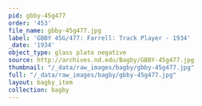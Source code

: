 ```yaml
---
pid: gbby-45g477
order: '453'
file_name: gbby-45g477.jpg
label: 'GBBY 45G/477: Farrell: Track Player - 1934'
_date: '1934'
object_type: glass plate negative
source: http://archives.nd.edu/Bagby/GBBY-45g477.jpg
thumbnail: "/_data/raw_images/bagby/gbby-45g477.jpg"
full: "/_data/raw_images/bagby/gbby-45g477.jpg"
layout: bagby_item
collection: bagby
---
```

